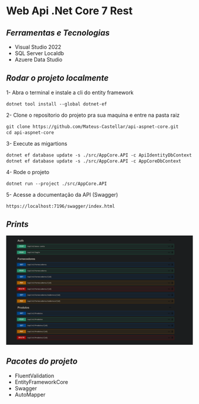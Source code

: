 # **Web Api .Net Core 7 Rest**

## *Ferramentas e Tecnologias*
- Visual Studio 2022
- SQL Server Localdb
- Azuere Data Studio

## *Rodar o projeto localmente*

1- Abra o terminal e instale a cli do entity framework
```shell
dotnet tool install --global dotnet-ef
```

2- Clone o repositorio do projeto pra sua maquina e entre na pasta raiz
```shell
git clone https://github.com/Mateus-Castellar/api-aspnet-core.git
cd api-aspnet-core
```

3- Execute as migartions
```shell
dotnet ef database update -s ./src/AppCore.API -c ApiIdentityDbContext
dotnet ef database update -s ./src/AppCore.API -c AppCoreDbContext
```

4- Rode o projeto
```shell
dotnet run --project ./src/AppCore.API
```

5- Acesse a documentação da API (Swagger)
```shell
https://localhost:7196/swagger/index.html
```
## *Prints*
![screenshot](./docs/endpoints.png)


## *Pacotes do projeto*
- FluentValidation
- EntityFrameworkCore
- Swagger
- AutoMapper




